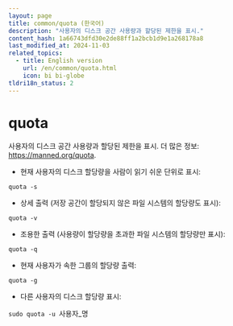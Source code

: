 ```yaml
---
layout: page
title: common/quota (한국어)
description: "사용자의 디스크 공간 사용량과 할당된 제한을 표시."
content_hash: 1a66743dfd30e2de88ff1a2bcb1d9e1a268178a8
last_modified_at: 2024-11-03
related_topics:
  - title: English version
    url: /en/common/quota.html
    icon: bi bi-globe
tldri18n_status: 2
---
```

# quota

사용자의 디스크 공간 사용량과 할당된 제한을 표시.
더 많은 정보: <https://manned.org/quota>.

- 현재 사용자의 디스크 할당량을 사람이 읽기 쉬운 단위로 표시:

`quota -s`

- 상세 출력 (저장 공간이 할당되지 않은 파일 시스템의 할당량도 표시):

`quota -v`

- 조용한 출력 (사용량이 할당량을 초과한 파일 시스템의 할당량만 표시):

`quota -q`

- 현재 사용자가 속한 그룹의 할당량 출력:

`quota -g`

- 다른 사용자의 디스크 할당량 표시:

`sudo quota -u `<span class="tldr-var badge badge-pill bg-dark-lm bg-white-dm text-white-lm text-dark-dm font-weight-bold">사용자_명</span>
